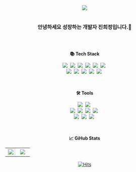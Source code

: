 <!--
**octoberjin11/octoberjin11** is a ✨ _special_ ✨ repository because its `README.md` (this file) appears on your GitHub profile..

Here are some ideas to get you started:

- 🔭 I’m currently working on ...
- 🌱 I’m currently learning ...
- 👯 I’m looking to collaborate on ...
- 🤔 I’m looking for help with ...
- 💬 Ask me about ...
- 📫 How to reach me: ...
- 😄 Pronouns: ...
- ⚡ Fun fact: ...
-->

<div align="center">
   <img src="https://capsule-render.vercel.app/api?type=soft&color=auto&height=100&section=header&text=&#123'✋🏻hello%20world!'&#125&#59&fontSize=50&animation=blinking" />
</div>
<br />
<div align="center">
  
### 안녕하세요 성장하는 개발자 진희정입니다.👋

</div>

<br />
<br />

<p align="center"><b>📚 Tech Stack</b></p>
<div align="center">
  <img src="https://img.shields.io/badge/HTML-E34F26?style=flat-square&logo=HTML5&logoColor=white"/>&nbsp
  <img src="https://img.shields.io/badge/CSS3-1572B6?style=flat-square&logo=css3&logoColor=white"/>&nbsp
  <img src="https://img.shields.io/badge/SCSS-CC6699?style=flat&logo=Sass&logoColor=white"/>&nbsp
  <img src="https://img.shields.io/badge/Styled Components-DB7093?style=flat&logo=styledcomponents&logoColor=white"/>&nbsp
  <img src="https://img.shields.io/badge/jQuery-0769AD?style=flat-square&logo=jquery&logoColor=white"/>&nbsp
  <img src="https://img.shields.io/badge/Git-F05032?style=flat-square&logo=Git&logoColor=white"/>&nbsp
  <br />
  <img src="https://img.shields.io/badge/JavaScript-F7DF1E?style=flat-square&logo=javascript&logoColor=white"/>&nbsp
  <img src="https://img.shields.io/badge/TypeScript-3178c6?style=flat-square&logo=Typescript&logoColor=white"/>&nbsp
  <img src="https://img.shields.io/badge/React-61dafb?style=flat-square&logo=React&logoColor=white"/>&nbsp
  <img src="https://img.shields.io/badge/Vue-4FC08D?style=flat-square&logo=Vue.js&logoColor=white"/>&nbsp
  <img src="https://img.shields.io/badge/AWS-232F3E?style=flat-square&logo=amazonaws&logoColor=white"/>&nbsp
</div>

<br />
<br />


<p align="center"><b>🛠 Tools</b></p>
<div align="center">
  <img src="https://img.shields.io/badge/Visual Studio Code-007ACC?style=flat-square&logo=visualstudiocode&logoColor=white"/>&nbsp
  <img src="https://img.shields.io/badge/WebStorm-000000?style=flat-square&logo=webstorm&logoColor=white"/>&nbsp
  <br />
  <img src="https://img.shields.io/badge/SourceTree-0052CC?style=flat-square&logo=sourcetree&logoColor=white"/>&nbsp
  <img src="https://img.shields.io/badge/GiHub-181717?style=flat-square&logo=github&logoColor=white"/>&nbsp
  <img src="https://img.shields.io/badge/FileZilla-BF0000?style=flat-square&logo=filezilla&logoColor=white"/>&nbsp
  <img src="https://img.shields.io/badge/Jira-0052CC?style=flat-square&logo=jira&logoColor=white"/>&nbsp
  <br />
  <img src="https://img.shields.io/badge/Adobe Photoshop-31A8FF?style=flat-square&logo=adobephotoshop&logoColor=white"/>&nbsp
  <img src="https://img.shields.io/badge/Figma-F24E1E?style=flat-square&logo=figma&logoColor=white"/>&nbsp
  <img src="https://img.shields.io/badge/Zeplin-F47920?style=flat-square&logo=zotero&logoColor=white"/>&nbsp
</div>

<br />
<br />

<p align="center"><b>📈 GiHub Stats</b></p>

<div align="center">
  <table>
    <tr>
      <td align="top" width="50%">
        <img src="https://github-readme-stats.vercel.app/api?username=octoberjin11&count_private=true&show_icons=true&theme=buefy&hide_border=true" align="left" style="width: 100%" />
      </td>
      <td align="top" width="50%">
        <img src="https://github-readme-stats.vercel.app/api/top-langs/?username=octoberjin11&hide=jupyter%20notebook&layout=compact&hide_border=true" align="left" style="max-width: 100%" />
      </td>
    </tr>
  </table>
</div>

<div align="center">
  
[![Hits](https://hits.seeyoufarm.com/api/count/incr/badge.svg?url=https%3A%2F%2Fgithub.com%2Foctoberjin11)](https://hits.seeyoufarm.com)
</div>
